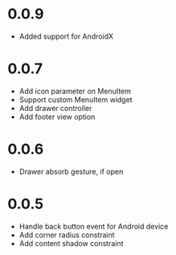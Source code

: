 # 0.0.9
* Added support for AndroidX

# 0.0.7
* Add icon parameter on MenuItem
* Support custom MenuItem widget
* Add drawer controller
* Add footer view option

# 0.0.6
* Drawer absorb gesture, if open

# 0.0.5
* Handle back button event for Android device
* Add corner radius constraint
* Add content shadow constraint

